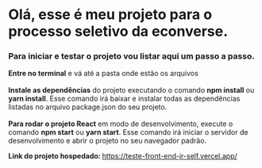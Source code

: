 <h1>Olá, esse é meu projeto para o processo seletivo da econverse.</h1>

<h3>Para iniciar e testar o projeto vou listar aqui um passo a passo.</h3>

<div><b>Entre no terminal</b> e vá até a pasta onde estão os arquivos</div><br>

<div><b>Instale as dependências</b> do projeto executando o comando <b>npm install</b> ou <b>yarn install</b>.
 Esse comando irá baixar e instalar todas as dependências listadas no arquivo package.json do seu projeto.</div><br>

<div> <b>Para rodar o projeto React</b> em modo de desenvolvimento, execute o comando <b>npm start</b> ou <b>yarn start</b>.
Esse comando irá iniciar o servidor de desenvolvimento e abrir o projeto no seu navegador padrão. </div>

<b>Link do projeto hospedado: </b><a>https://teste-front-end-jr-self.vercel.app/</a>
